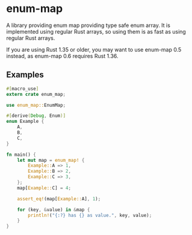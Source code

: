 # enum-map

A library providing enum map providing type safe enum array. It is
implemented using regular Rust arrays, so using them is as fast
as using regular Rust arrays.

If you are using Rust 1.35 or older, you may want to use enum-map 0.5 instead,
as enum-map 0.6 requires Rust 1.36.

## Examples

```rust
#[macro_use]
extern crate enum_map;

use enum_map::EnumMap;

#[derive(Debug, Enum)]
enum Example {
    A,
    B,
    C,
}

fn main() {
    let mut map = enum_map! {
        Example::A => 1,
        Example::B => 2,
        Example::C => 3,
    };
    map[Example::C] = 4;

    assert_eq!(map[Example::A], 1);

    for (key, &value) in &map {
        println!("{:?} has {} as value.", key, value);
    }
}
```

